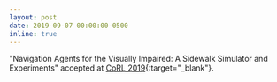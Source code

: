 ```yaml
---
layout: post
date: 2019-09-07 00:00:00-0500
inline: true
---
```


"Navigation Agents for the Visually Impaired: A Sidewalk Simulator and Experiments" accepted at [CoRL 2019](https://www.robot-learning.org/){:target="\_blank"}.
